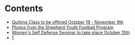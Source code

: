 # Contents

* [Quilting Class to be offered October 19 - November 9th](_drafts/32bpwr3gmail-com-quilting-class-to-be-offered-october-19-november-9th.md)
* [Photos from the Shepherd Youth Football Program](_drafts/32bpwr3gmail-com-photos-from-the-shepherd-youth-football-program.md)
* [Women's Self Defense Seminar to take place October 15th](_drafts/32bpwr3gmail-com-womens-self-defense-seminar-to-take-place-october-15th.md)
* [1](_drafts/32bpwr3gmail-com-video-shares-new-information-about-the-mid-michigan-community-pathways-project.md)

